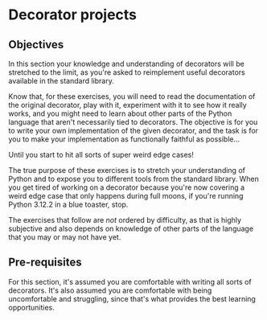 # Decorator projects

## Objectives

In this section your knowledge and understanding of decorators will be stretched to the limit, as you're asked to reimplement useful decorators available in the standard library.

Know that, for these exercises, you will need to read the documentation of the original decorator, play with it, experiment with it to see how it really works, and you might need to learn about other parts of the Python language that aren't necessarily tied to decorators.
The objective is for you to write your own implementation of the given decorator, and the task is for you to make your implementation as functionally faithful as possible...

Until you start to hit all sorts of super weird edge cases!

The true purpose of these exercises is to stretch your understanding of Python and to expose you to different tools from the standard library.
When you get tired of working on a decorator because you're now covering a weird edge case that only happens during full moons, if you're running Python 3.12.2 in a blue toaster, stop.

The exercises that follow are _not_ ordered by difficulty, as that is highly subjective and also depends on knowledge of other parts of the language that you may or may not have yet.

## Pre-requisites

For this section, it's assumed you are comfortable with writing all sorts of decorators.
It's also assumed you are comfortable with being uncomfortable and struggling, since that's what provides the best learning opportunities.
